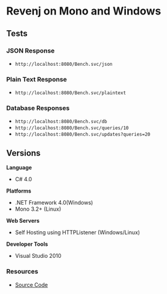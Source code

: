 # Revenj on Mono and Windows

## Tests

### JSON Response

* `http://localhost:8080/Bench.svc/json`

### Plain Text Response

* `http://localhost:8080/Bench.svc/plaintext`

### Database Responses

* `http://localhost:8080/Bench.svc/db`
* `http://localhost:8080/Bench.svc/queries/10`
* `http://localhost:8080/Bench.svc/updates?queries=20`

## Versions

**Language**

* C# 4.0

**Platforms**

* .NET Framework 4.0(Windows)
* Mono 3.2+ (Linux)

**Web Servers**

* Self Hosting using HTTPListener (Windows/Linux)

**Developer Tools**

* Visual Studio 2010

### Resources

* [Source Code](https://github.com/ngs-doo/Revenj)
